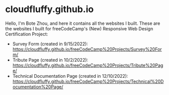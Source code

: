 # cloudfluffy.github.io
Hello, I'm Bote Zhou, and here it contains all the websites I built.
These are the websites I built for freeCodeCamp's (New) Responsive Web Design Certification Project:
- Survey Form (created in 9/15/2022): https://cloudfluffy.github.io/freeCodeCamp%20Projects/Survey%20Form/
- Tribute Page (created in 10/2/2022): https://cloudfluffy.github.io/freeCodeCamp%20Projects/Tribute%20Page/
- Technical Documentation Page (created in 12/10/2022): https://cloudfluffy.github.io/freeCodeCamp%20Projects/Technical%20Documentation%20Page/
